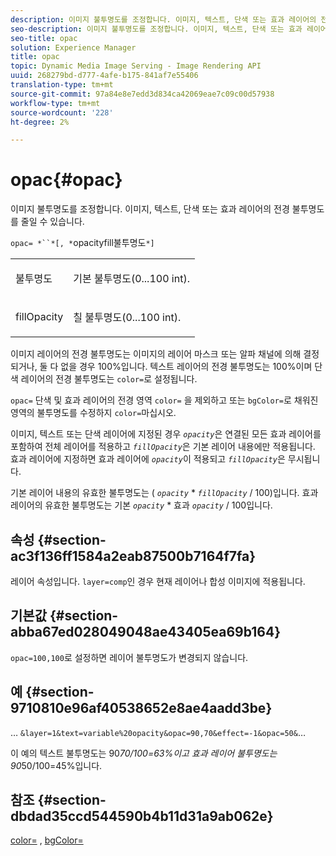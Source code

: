 ```yaml
---
description: 이미지 불투명도를 조정합니다. 이미지, 텍스트, 단색 또는 효과 레이어의 전경 불투명도를 줄일 수 있습니다.
seo-description: 이미지 불투명도를 조정합니다. 이미지, 텍스트, 단색 또는 효과 레이어의 전경 불투명도를 줄일 수 있습니다.
seo-title: opac
solution: Experience Manager
title: opac
topic: Dynamic Media Image Serving - Image Rendering API
uuid: 268279bd-d777-4afe-b175-841af7e55406
translation-type: tm+mt
source-git-commit: 97a84e8e7edd3d834ca42069eae7c09c00d57938
workflow-type: tm+mt
source-wordcount: '228'
ht-degree: 2%

---
```



# opac{#opac}

이미지 불투명도를 조정합니다. 이미지, 텍스트, 단색 또는 효과 레이어의 전경 불투명도를 줄일 수 있습니다.

`opac= *``*[, *`opacityfill불투명도`*]`

<table id="simpletable_DA4B5D86C496480886FADB284AD6047F"> 
 <tr class="strow"> 
  <td class="stentry"> <p><span class="varname"> 불투명도</span> </p> </td> 
  <td class="stentry"> <p>기본 불투명도(0...100 int). </p></td> 
 </tr> 
 <tr class="strow"> 
  <td class="stentry"> <p><span class="varname"> fillOpacity</span> </p></td> 
  <td class="stentry"> <p>칠 불투명도(0...100 int). </p></td> 
 </tr> 
</table>

이미지 레이어의 전경 불투명도는 이미지의 레이어 마스크 또는 알파 채널에 의해 결정되거나, 둘 다 없을 경우 100%입니다. 텍스트 레이어의 전경 불투명도는 100%이며 단색 레이어의 전경 불투명도는 `color=`로 설정됩니다.

`opac=` 단색 및 효과 레이어의 전경 영역 `color=` 을 제외하고 또는 `bgColor=`로 채워진 영역의 불투명도를 수정하지  `color=`마십시오.

이미지, 텍스트 또는 단색 레이어에 지정된 경우 *`opacity`*&#x200B;은 연결된 모든 효과 레이어를 포함하여 전체 레이어를 적용하고 *`fillOpacity`*&#x200B;은 기본 레이어 내용에만 적용됩니다. 효과 레이어에 지정하면 효과 레이어에 *`opacity`*&#x200B;이 적용되고 *`fillOpacity`*&#x200B;은 무시됩니다.

기본 레이어 내용의 유효한 불투명도는 ( *`opacity`* * *`fillOpacity`* / 100)입니다. 효과 레이어의 유효한 불투명도는 기본 *`opacity`* * 효과 *`opacity`* / 100입니다.

## 속성 {#section-ac3f136ff1584a2eab87500b7164f7fa}

레이어 속성입니다. `layer=comp`인 경우 현재 레이어나 합성 이미지에 적용됩니다.

## 기본값 {#section-abba67ed028049048ae43405ea69b164}

`opac=100,100`로 설정하면 레이어 불투명도가 변경되지 않습니다.

## 예 {#section-9710810e96af40538652e8ae4aadd3be}

… `&layer=1&text=variable%20opacity&opac=90,70&effect=-1&opac=50&`…

이 예의 텍스트 불투명도는 90*70/100=63%이고 효과 레이어 불투명도는 90*50/100=45%입니다.

## 참조 {#section-dbdad35ccd544590b4b11d31a9ab062e}

[color=](/help/aem-is-ir-api/is-api/http-ref/image-serving-api-ref/c-http-protocol-reference/c-data-types/r-is-http-color.md) ,  [bgColor=](../../../../../is-api/http-ref/image-serving-api-ref/c-http-protocol-reference/c-command-reference/r-bgcolor.md#reference-441371ba4ef54fe781887c5ae448f6ab)
